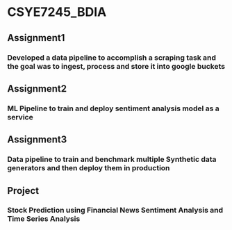 # CSYE7245_BDIA
## Assignment1
### Developed a data pipeline to accomplish a scraping task and the goal was to ingest, process and store it into google buckets

## Assignment2
### ML Pipeline to train and deploy sentiment analysis model as a service

## Assignment3
### Data pipeline to train and benchmark multiple Synthetic data generators and then deploy them in production

## Project
### Stock Prediction using Financial News Sentiment Analysis and Time Series Analysis

